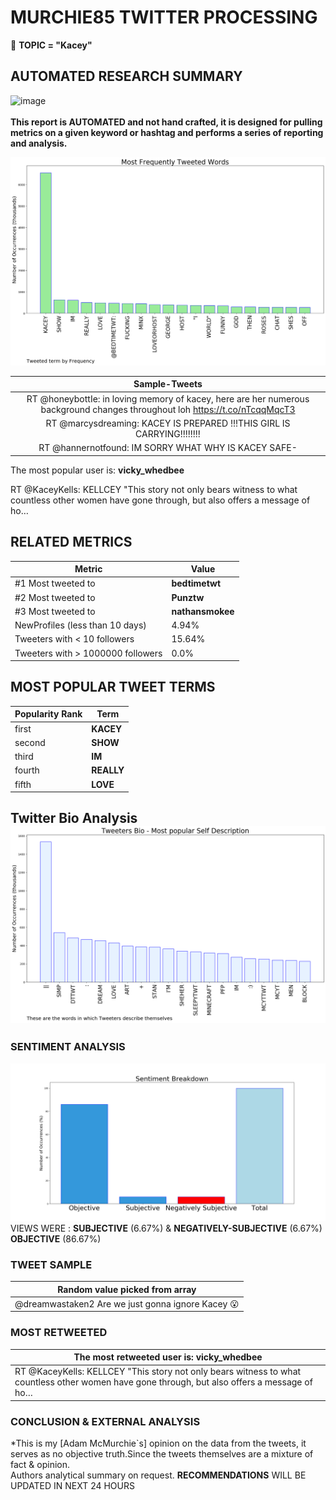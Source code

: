 # MURCHIE85 TWITTER PROCESSING 
&#x1F34E; **TOPIC = "Kacey"**

## AUTOMATED RESEARCH SUMMARY

![image](https://marketingplatform.google.com/about/static/images/gmp/analytics-smb-benefit.jpg)
<br></br>
<b> This report is AUTOMATED and not hand crafted, it is designed for pulling metrics on a given keyword or hashtag and performs a series of reporting and analysis.</b>



![image](TWEETS.png)



|                **Sample-Tweets**        |
| :-------------: |
| RT @honeybottIe: in loving memory of kacey, here are her numerous background changes throughout loh https://t.co/nTcqqMqcT3 |
| RT @marcysdreaming: KACEY IS PREPARED  !!!THIS GIRL IS CARRYING!!!!!!!! |
| RT @hannernotfound: IM SORRY WHAT WHY IS KACEY SAFE- |

The most popular user is: **vicky_whedbee**
<div class="alert alert-block alert-danger"> RT @KaceyKells: KELLCEY "This story not only bears witness to what countless other women have gone through, but also offers a message of ho…</div>

## RELATED METRICS<br>
| Metric | Value |
| ------------- | ------------- |
| #1 Most tweeted to  | **bedtimetwt** |
| #2 Most tweeted to  | **Punztw** |
| #3 Most tweeted to  | **nathansmokee** |
| NewProfiles (less than 10 days) | 4.94%  |
| Tweeters with < 10 followers  | 15.64%|
| Tweeters with > 1000000 followers  | 0.0%  |



## MOST POPULAR TWEET TERMS 


| Popularity Rank  | Term |
| ------------- | ------------- |
| first  | **KACEY**  |
| second  | **SHOW**  |
| third  | **IM** |
| fourth  | **REALLY**  |
| fifth  | **LOVE**  |


## Twitter Bio Analysis![image](BIO.png)
### SENTIMENT ANALYSIS
![image](sentiment.png)
VIEWS WERE : **SUBJECTIVE**  (6.67%) & **NEGATIVELY-SUBJECTIVE** (6.67%) **OBJECTIVE** (86.67%)

### TWEET SAMPLE 
| Random value picked from array |
| ------------- |
|@dreamwastaken2 Are we just gonna ignore Kacey 😮 |

### MOST RETWEETED 

| The most retweeted user is: **vicky_whedbee**  |
| ------------- |
| RT @KaceyKells: KELLCEY "This story not only bears witness to what countless other women have gone through, but also offers a message of ho… |

### CONCLUSION & EXTERNAL ANALYSIS

*This is my [Adam McMurchie`s] opinion on the data from the tweets, it serves as no objective truth.Since the tweets themselves are a mixture of fact & opinion.<br>
Authors analytical summary on request.
**RECOMMENDATIONS** WILL BE UPDATED IN NEXT  24 HOURS <br>
